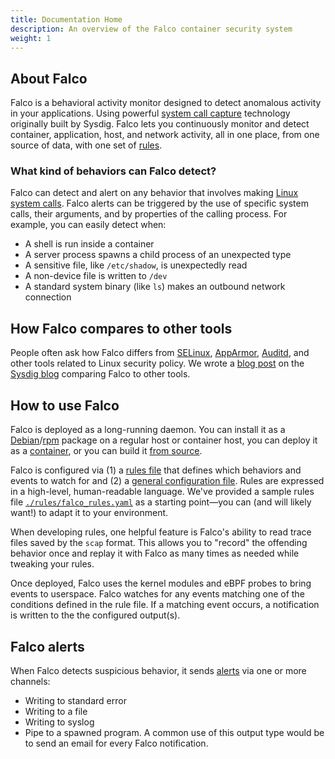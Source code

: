 ```yaml
---
title: Documentation Home
description: An overview of the Falco container security system
weight: 1
---
```


## About Falco

Falco is a behavioral activity monitor designed to detect anomalous activity in your applications. Using powerful [system call capture](https://sysdig.com/blog/fascinating-world-linux-system-calls/) technology originally built by Sysdig. Falco lets you continuously monitor and detect container, application, host, and network activity, all in one place, from one source of data, with one set of [rules](rules).

### What kind of behaviors can Falco detect?

Falco can detect and alert on any behavior that involves making [Linux system calls](http://man7.org/linux/man-pages/man2/syscalls.2.html). Falco alerts can be triggered by the use of specific system calls, their arguments, and by properties of the calling process. For example, you can easily detect when:

* A shell is run inside a container
* A server process spawns a child process of an unexpected type
* A sensitive file, like `/etc/shadow`, is unexpectedly read
* A non-device file is written to `/dev`
* A standard system binary (like `ls`) makes an outbound network connection

## How Falco compares to other tools

People often ask how Falco differs from [SELinux](https://en.wikipedia.org/wiki/Security-Enhanced_Linux), [AppArmor](https://wiki.ubuntu.com/AppArmor), [Auditd](https://linux.die.net/man/8/auditd), and other tools related to Linux security policy. We wrote a [blog post](https://sysdig.com/blog/selinux-seccomp-falco-technical-discussion/) on the [Sysdig blog](https://sysdig.com/blog) comparing Falco to other tools.

## How to use Falco

Falco is deployed as a long-running daemon. You can install it as a [Debian](installation#debian)/[rpm](installation#rhel) package on a regular host or container host, you can deploy it as a [container](installation#docker), or you can build it [from source](source).

Falco is configured via (1) a [rules file](rules) that defines which behaviors and events to watch for and (2) a [general configuration file](configuration). Rules are expressed in a high-level, human-readable language. We've provided a sample rules file [`./rules/falco_rules.yaml`](https://github.com/falcosecurity/falco/blob/master/rules/falco_rules.yaml) as a starting point—you can (and will likely want!) to adapt it to your environment.

When developing rules, one helpful feature is Falco's ability to read trace files saved by the `scap` format. This allows you to "record" the offending behavior once and replay it with Falco as many times as needed while tweaking your rules.

Once deployed, Falco uses the kernel modules and eBPF probes to bring events to userspace. Falco watches for any events matching one of the conditions defined in the rule file. If a matching event occurs, a notification is written to the the configured output(s).

## Falco alerts

When Falco detects suspicious behavior, it sends [alerts](alerts) via one or more channels:

* Writing to standard error
* Writing to a file
* Writing to syslog
* Pipe to a spawned program. A common use of this output type would be to send an email for every Falco notification.
